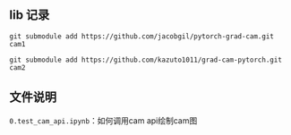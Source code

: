 ## lib 记录
`git submodule add https://github.com/jacobgil/pytorch-grad-cam.git cam1`

`git submodule add https://github.com/kazuto1011/grad-cam-pytorch.git cam2`


## 文件说明
`0.test_cam_api.ipynb`：如何调用cam api绘制cam图
